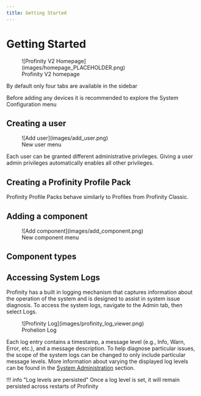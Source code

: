 ```yaml
---
title: Getting Started
---
```


# Getting Started


<figure markdown>
![Profinity V2 Homepage](images/homepage_PLACEHOLDER.png)
<figcaption>Profinity V2 homepage</figcaption>
</figure>

By default only four tabs are available in the sidebar

Before adding any devices it is recommended to explore the System Configuration menu

## Creating a user

<figure markdown>
![Add user](images/add_user.png)
<figcaption>New user menu</figcaption>
</figure>

Each user can be granted different administrative privileges. Giving a user admin privileges automatically enables all other privileges.

## Creating a Profinity Profile Pack

Profinity Profile Packs behave similarly to Profiles from Profinity Classic.


## Adding a component

<figure markdown>
![Add component](images/add_component.png)
<figcaption>New component menu</figcaption>
</figure>


## Component types


## Accessing System Logs

Profinity has a built in logging mechanism that captures information about the operation of the system and is designed to assist in system issue diagnosis. To access the system logs, navigate to the Admin tab, then select Logs.
<!--Typically this log appears at the bottom of the Profinity screen.  If you close the log and wish to view it again, then the log button on the menu bar will make it reappear.-->

<figure markdown>
![Profinity Log](images/profinity_log_viewer.png)
<figcaption>Prohelion Log</figcaption>
</figure>

Each log entry contains a timestamp, a message level (e.g., Info, Warn, Error, etc.), and a message description. To help diagnose particular issues, the scope of the system logs can be changed to only include particular message levels. More information about varying the displayed log levels can be found in the [System Administration](System_Admin.md) section.

!!! info "Log levels are persisted"
    Once a log level is set, it will remain persisted across restarts of Profinity